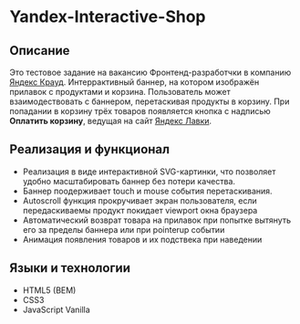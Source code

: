 # Yandex-Interactive-Shop

## Описание
Это тестовое задание на вакансию Фронтенд-разработчки в компанию [Яндекс Крауд](https://crowd.yandex.ru/).
Интеррактивный баннер, на котором изображён прилавок с продуктами и корзина. Пользователь может взаимодествовать с баннером, перетаскивая продукты в корзину. При попадании в корзину трёх товаров появляется кнопка с надписью __Оплатить корзину__, ведущая на сайт [Яндекс Лавки](https://lavka.yandex.ru/).

## Реализация и функционал
- Реализация в виде интерактивной SVG-картинки, что позволяет удобно масштабировать баннер без потери качества. 
- Баннер поодерживает touch и mouse события перетаскивания. 
- Autoscroll функция прокручивает экран пользователя, если передаскиваемы продукт покидает viewport окна браузера
- Автоматический возврат товара на прилавок при попытке вытянуть его за пределы баннера или при pointerup событии
- Анимация появления товаров и их подствека при наведении

## Языки и технологии
- HTML5 (BEM)
- CSS3
- JavaScript Vanilla
